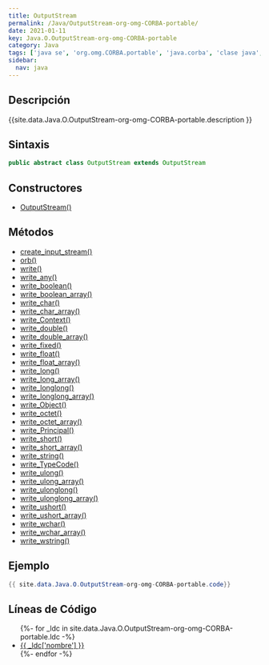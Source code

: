 ```yaml
---
title: OutputStream
permalink: /Java/OutputStream-org-omg-CORBA-portable/
date: 2021-01-11
key: Java.O.OutputStream-org-omg-CORBA-portable
category: Java
tags: ['java se', 'org.omg.CORBA.portable', 'java.corba', 'clase java', 'JDKJava 1.2']
sidebar: 
  nav: java
---
```


## Descripción
{{site.data.Java.O.OutputStream-org-omg-CORBA-portable.description }}

## Sintaxis
~~~java
public abstract class OutputStream extends OutputStream
~~~

## Constructores
* [OutputStream()](/Java/OutputStream-org-omg-CORBA-portable/OutputStream/)

## Métodos
* [create_input_stream()](/Java/OutputStream-org-omg-CORBA-portable/create_input_stream)
* [orb()](/Java/OutputStream-org-omg-CORBA-portable/orb)
* [write()](/Java/OutputStream-org-omg-CORBA-portable/write)
* [write_any()](/Java/OutputStream-org-omg-CORBA-portable/write_any)
* [write_boolean()](/Java/OutputStream-org-omg-CORBA-portable/write_boolean)
* [write_boolean_array()](/Java/OutputStream-org-omg-CORBA-portable/write_boolean_array)
* [write_char()](/Java/OutputStream-org-omg-CORBA-portable/write_char)
* [write_char_array()](/Java/OutputStream-org-omg-CORBA-portable/write_char_array)
* [write_Context()](/Java/OutputStream-org-omg-CORBA-portable/write_Context)
* [write_double()](/Java/OutputStream-org-omg-CORBA-portable/write_double)
* [write_double_array()](/Java/OutputStream-org-omg-CORBA-portable/write_double_array)
* [write_fixed()](/Java/OutputStream-org-omg-CORBA-portable/write_fixed)
* [write_float()](/Java/OutputStream-org-omg-CORBA-portable/write_float)
* [write_float_array()](/Java/OutputStream-org-omg-CORBA-portable/write_float_array)
* [write_long()](/Java/OutputStream-org-omg-CORBA-portable/write_long)
* [write_long_array()](/Java/OutputStream-org-omg-CORBA-portable/write_long_array)
* [write_longlong()](/Java/OutputStream-org-omg-CORBA-portable/write_longlong)
* [write_longlong_array()](/Java/OutputStream-org-omg-CORBA-portable/write_longlong_array)
* [write_Object()](/Java/OutputStream-org-omg-CORBA-portable/write_Object)
* [write_octet()](/Java/OutputStream-org-omg-CORBA-portable/write_octet)
* [write_octet_array()](/Java/OutputStream-org-omg-CORBA-portable/write_octet_array)
* [write_Principal()](/Java/OutputStream-org-omg-CORBA-portable/write_Principal)
* [write_short()](/Java/OutputStream-org-omg-CORBA-portable/write_short)
* [write_short_array()](/Java/OutputStream-org-omg-CORBA-portable/write_short_array)
* [write_string()](/Java/OutputStream-org-omg-CORBA-portable/write_string)
* [write_TypeCode()](/Java/OutputStream-org-omg-CORBA-portable/write_TypeCode)
* [write_ulong()](/Java/OutputStream-org-omg-CORBA-portable/write_ulong)
* [write_ulong_array()](/Java/OutputStream-org-omg-CORBA-portable/write_ulong_array)
* [write_ulonglong()](/Java/OutputStream-org-omg-CORBA-portable/write_ulonglong)
* [write_ulonglong_array()](/Java/OutputStream-org-omg-CORBA-portable/write_ulonglong_array)
* [write_ushort()](/Java/OutputStream-org-omg-CORBA-portable/write_ushort)
* [write_ushort_array()](/Java/OutputStream-org-omg-CORBA-portable/write_ushort_array)
* [write_wchar()](/Java/OutputStream-org-omg-CORBA-portable/write_wchar)
* [write_wchar_array()](/Java/OutputStream-org-omg-CORBA-portable/write_wchar_array)
* [write_wstring()](/Java/OutputStream-org-omg-CORBA-portable/write_wstring)

## Ejemplo
~~~java
{{ site.data.Java.O.OutputStream-org-omg-CORBA-portable.code}}
~~~

## Líneas de Código
<ul>
{%- for _ldc in site.data.Java.O.OutputStream-org-omg-CORBA-portable.ldc -%}
   <li>
       <a href="{{_ldc['url'] }}">{{ _ldc['nombre'] }}</a>
   </li>
{%- endfor -%}
</ul>
